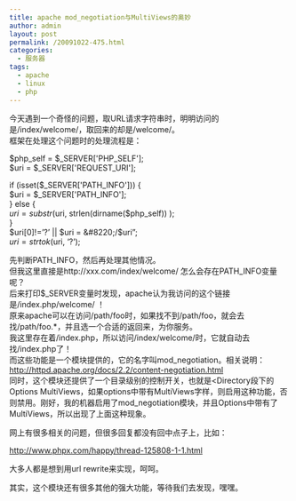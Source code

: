 ```yaml
---
title: apache mod_negotiation与MultiViews的奥妙
author: admin
layout: post
permalink: /20091022-475.html
categories:
  - 服务器
tags:
  - apache
  - linux
  - php
---
```

今天遇到一个奇怪的问题，取URL请求字符串时，明明访问的是/index/welcome/，取回来的却是/welcome/。  
框架在处理这个问题时的处理流程是：

$php\_self = $\_SERVER['PHP_SELF'];  
$uri = $\_SERVER['REQUEST\_URI'];

if (isset($\_SERVER['PATH\_INFO'])) {  
$uri = $\_SERVER['PATH\_INFO'];  
} else {  
$uri = substr($uri, strlen(dirname($php_self)) );  
}  
$uri[0]!=&#8217;?&#8217; || $uri = &#8220;/$uri&#8221;;  
$uri = strtok($uri, &#8216;?&#8217;);

先判断PATH_INFO，然后再处理其他情况。  
但我这里直接是http://xxx.com/index/welcome/ 怎么会存在PATH_INFO变量呢？  
后来打印$_SERVER变量时发现，apache认为我访问的这个链接是/index.php/welcome/ ！  
原来apache可以在访问/path/foo时，如果找不到/path/foo，就会去找/path/foo.*，并且选一个合适的返回来，为你服务。  
我这里存在着/index.php，所以访问/index/welcome/时，它就自动去找/index.php了！  
而这些功能是一个模块提供的，它的名字叫mod_negotiation。相关说明：http://httpd.apache.org/docs/2.2/content-negotiation.html  
同时，这个模块还提供了一个目录级别的控制开关，也就是<Directory段下的Options MultiViews，如果options中带有MultiViews字样，则启用这种功能，否则禁用。刚好，我的机器启用了mod_negotiation模块，并且Options中带有了MultiViews，所以出现了上面这种现象。

网上有很多相关的问题，但很多回复都没有回中点子上，比如：

http://www.phpx.com/happy/thread-125808-1-1.html

大多人都是想到用url rewrite来实现，呵呵。

其实，这个模块还有很多其他的强大功能，等待我们去发现，嘿嘿。